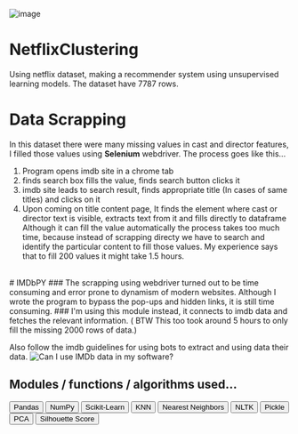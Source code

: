 ![image](https://github.com/varshil009/NetflixClustering/assets/118505855/a1f8976c-f631-487d-b89c-701df543f840)


# NetflixClustering
Using netflix dataset, making a recommender system using unsupervised learning models. The dataset have 7787 rows.

# Data Scrapping
In this dataset there were many missing values in cast and director features, I filled those values using **Selenium** webdriver. The process goes like this...
<ol>
<li>Program opens imdb site in a chrome tab</li>
<li>finds search box fills the value, finds search button clicks it</li>
<li>imdb site leads to search result, finds appropriate title (In cases of same titles) and clicks on it</li>
<li>Upon coming on title content page, It finds the element where cast or director text is visible, extracts text from it and fills directly to dataframe</li>
Although it can fill the value automatically the process takes too much time, because instead of scrapping directy we have to search and identify the particular content to fill those values. My experience says that to fill 200 values it might take 1.5 hours.
</ol>
<br>
# IMDbPY
### The scrapping using webdriver turned out to be time consuming and error prone to dynamism of modern websites. Although I wrote the program to bypass the pop-ups and hidden links, it is still time consuming. 
### I'm using this module instead, it connects to imdb data and fetches the relevant information. ( BTW This too took around 5 hours to only fill the missing 2000 rows of data.)

Also follow the imdb guidelines for using bots to extract and using data their data.
![Can I use IMDb data in my software?](https://help.imdb.com/article/imdb/general-information/can-i-use-imdb-data-in-my-software/G5JTRESSHJBBHTGX?ref_=helpart_nav_18#)

## Modules / functions / algorithms used...
<a href="https://pandas.pydata.org/" target="_blank"><button>Pandas</button></a>
<a href="https://numpy.org/" target="_blank"><button>NumPy</button></a>
<a href="https://scikit-learn.org/stable/" target="_blank"><button>Scikit-Learn</button></a>
<a href="https://scikit-learn.org/stable/modules/neighbors.html" target="_blank"><button>KNN</button></a>
<a href="https://scikit-learn.org/stable/modules/neighbors.html" target="_blank"><button>Nearest Neighbors</button></a>
<a href="https://www.nltk.org/" target="_blank"><button>NLTK</button></a>
<a href="https://docs.python.org/3/library/pickle.html" target="_blank"><button>Pickle</button></a>
<a href="https://scikit-learn.org/stable/modules/generated/sklearn.decomposition.PCA.html" target="_blank"><button>PCA</button></a>
<a href="https://scikit-learn.org/stable/modules/generated/sklearn.metrics.silhouette_score.html" target="_blank"><button>Silhouette Score</button></a>
